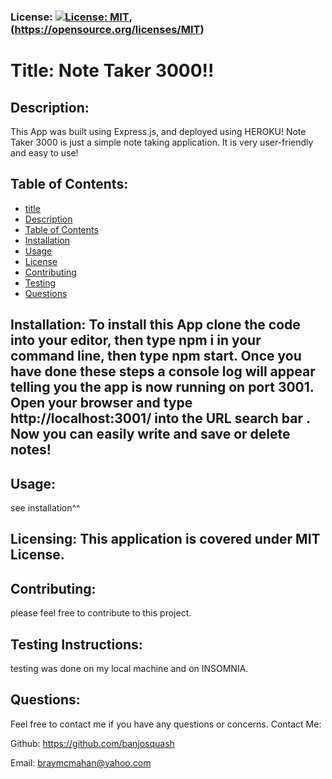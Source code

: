 
### License: [![License: MIT](https://img.shields.io/badge/License-MIT-yellow.svg)](https://opensource.org/licenses/MIT), (https://opensource.org/licenses/MIT)

# Title: Note Taker 3000!!

## Description:
This App was built using Express.js, and deployed using HEROKU! Note Taker 3000 is just a simple note taking application. It is very user-friendly and easy to use!
## Table of Contents:
* [title](#title)
* [Description](#description)
* [Table of Contents](#table-of-contents)
* [Installation](#installation)
* [Usage](#usage)
* [License](#license)
* [Contributing](#contributing)
* [Testing](#testing)
* [Questions](#questions)
      
## Installation: To install this App clone the code into your editor, then type npm i in your command line, then type npm start. Once you have done these steps a console log will appear telling you the app is now running on port 3001. Open your browser and type http://localhost:3001/ into the URL search bar     . Now you can easily write and save or delete notes!

## Usage: 
see installation^^
## Licensing: This application is covered under MIT License.

## Contributing: 
please feel free to contribute to this project.
## Testing Instructions: 
testing was done on my local machine and on INSOMNIA.
## Questions: 
Feel free to contact me if you have any questions or concerns.
Contact Me:

Github: https://github.com/banjosquash

Email: braymcmahan@yahoo.com
